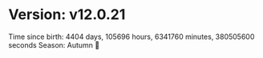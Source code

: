 # Version: v12.0.21
Time since birth: 4404 days, 105696 hours, 6341760 minutes, 380505600 seconds
Season: Autumn 🍁
